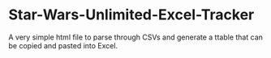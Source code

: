 # Star-Wars-Unlimited-Excel-Tracker
A very simple html file to parse through CSVs and generate a ttable that can be copied and pasted into Excel.
